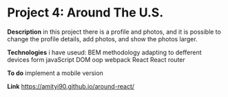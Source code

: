 # Project 4: Around The U.S.


**Description**
in this project there is a profile and photos, and it is possible to change the profile details, add photos, and show the photos larger.

**Technologies**
i have useud:
BEM methodology
adapting to defferent devices
form
javaScript
DOM
oop
webpack
React
React router

**To do**
implement a mobile version


**Link**
https://amityi90.github.io/around-react/
